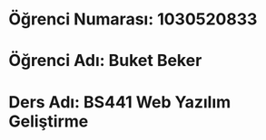# Öğrenci Numarası: 1030520833
# Öğrenci Adı: Buket Beker
# Ders Adı: BS441 Web Yazılım Geliştirme 
